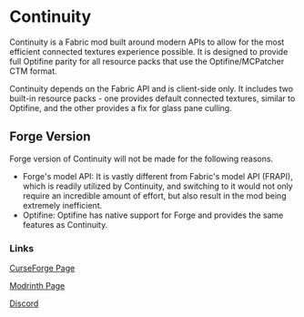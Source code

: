 # Continuity

Continuity is a Fabric mod built around modern APIs to allow for the most efficient connected textures experience possible. It is designed to provide full Optifine parity for all resource packs that use the Optifine/MCPatcher CTM format.

Continuity depends on the Fabric API and is client-side only. It includes two built-in resource packs - one provides default connected textures, similar to Optifine, and the other provides a fix for glass pane culling.

## Forge Version

Forge version of Continuity will not be made for the following reasons.

- Forge's model API: It is vastly different from Fabric's model API (FRAPI), which is readily utilized by Continuity, and switching to it would not only require an incredible amount of effort, but also result in the mod being extremely inefficient.
- Optifine: Optifine has native support for Forge and provides the same features as Continuity.

### Links

[CurseForge Page](https://www.curseforge.com/minecraft/mc-mods/continuity)

[Modrinth Page](https://modrinth.com/mod/continuity)

[Discord](https://discord.gg/7rnTYXu)
